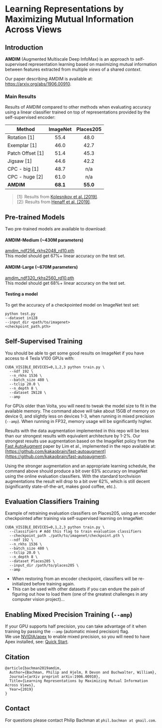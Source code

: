 # Learning Representations by Maximizing Mutual Information Across Views

## Introduction
**AMDIM** (Augmented Multiscale Deep InfoMax) is an approach to self-supervised representation learning based on maximizing mutual information between features extracted from multiple *views* of a shared *context*. 

Our paper describing AMDIM is available at: https://arxiv.org/abs/1906.00910.

### Main Results 
Results of AMDIM compared to other methods when evaluating accuracy using a linear classifier trained on top of representations provided by the self-supervised encoder:

Method                  | ImageNet        | Places205
------------------------| :-------------: | :----------------:
Rotation [1]            | 55.4            | 48.0
Exemplar [1]            | 46.0            | 42.7
Patch Offset [1]        | 51.4            | 45.3 
Jigsaw [1]              | 44.6            | 42.2
CPC - big [1]           | 48.7            | n/a
CPC - huge [2]          | 61.0            | n/a
**AMDIM**               | **68.1**        | **55.0**

> [1]: Results from [Kolesnikov et al. [2019]](https://arxiv.org/abs/1906.00910).<br/>
> [2]: Results from [Henaff et al. [2019]](https://arxiv.org/abs/1905.09272).<br/>


## Pre-trained Models

Two pre-trained models are available to download:

#### AMDIM-Medium (~430M parameters)
[amdim_ndf256_rkhs2048_rd10.pth]()   
This model should get 67%+ linear accuracy on the test set.

#### AMDIM-Large (~670M parameters)
[amdim_ndf320_rkhs2560_rd10.pth]()   
This model should get 68%+ linear accuracy on the test set. 


#### Testing a model
To get the accuracy of a checkpointed model on ImageNet test set:  
```
python test.py 
--dataset in128 
--input_dir <path/to/imagenet> 
<checkpoint_path.pth>
```

## Self-Supervised Training

You should be able to get some good results on ImageNet if you have access to 4 Tesla V100 GPUs with: 
```
CUDA_VISIBLE_DEVICES=0,1,2,3 python train.py \
  --ndf 192 \
  --n_rkhs 1536 \
  --batch_size 480 \
  --tclip 20.0 \
  --n_depth 8 \
  --dataset IN128 \
  --amp
```

For GPUs older than Volta, you will need to tweak the model size to fit in the available memory. The command above will take about 15GB of memory on device 0, and slightly less on devices 1-3, when running in mixed precision (`--amp`). When running in FP32, memory usage will be significantly higher. 

Results with the data augmentation implemented in this repo will be less than our strongest results
with equivalent architecture by 1-2%. Our strongest results use augmentation based on the ImageNet policy from the [Fast AutoAugment](https://arxiv.org/abs/1905.00397) paper by Lim et al., implemented in the repo available at: [https://github.com/kakaobrain/fast-autoaugment](https://github.com/kakaobrain/fast-autoaugment).

Using the stronger augmentation and an appropriate learning schedule, the command above should produce a bit over 63% accuracy on ImageNet using the online evaluation classifiers. With the standard torchvision augmentations the result will drop to a bit over 62%, which is still decent (significantly state-of-the-art, makes good coffee, etc.).

## Evaluation Classifiers Training

Example of retraining evaluation classifiers on Places205, using an encoder checkpointed after training via self-supervised learning on ImageNet:

```
CUDA_VISIBLE_DEVICES=0,1,2,3 python train.py \
  --classifiers # Add this flag to train evaluation classifiers
  --checkpoint_path ./path/to/imagenet/checkpoint.pth \
  --ndf 192 \
  --n_rkhs 1536 \
  --batch_size 480 \
  --tclip 20.0 \
  --n_depth 8 \
  --dataset Places205 \
  --input_dir /path/to/places205 \
  --amp
```

* When restoring from an encoder checkpoint, classifiers will be re-initialized before training again.<br/>
* This can be used with other datasets if you can endure the pain of figuring out how to load them (one of the greatest challenges in any computer vision project)...<br/>

## Enabling Mixed Precision Training (`--amp`)
If your GPU supports half precision, you can take advantage of it when training by passing the `--amp` (automatic mixed precision) flag.    
We use [NVIDIA/apex](https://github.com/NVIDIA/apex) to enable mixed precision, so you will need to have Apex installed, see: [Quick Start](https://github.com/NVIDIA/apex#quick-start).

## Citation

```
@article{bachman2019amdim,
  Author={Bachman, Philip and Hjelm, R Devon and Buchwalter, William},
  Journal={arXiv preprint arXiv:1906.00910},
  Title={Learning Representations by Maximizing Mutual Information Across Views},
  Year={2019}
}
```

## Contact

For questions please contact Philip Bachman at `phil.bachman at gmail.com`.

